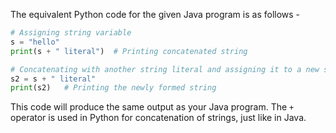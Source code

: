 The equivalent Python code for the given Java program is as follows -

```python
# Assigning string variable
s = "hello"
print(s + " literal")  # Printing concatenated string

# Concatenating with another string literal and assigning it to a new string variable
s2 = s + " literal"
print(s2)   # Printing the newly formed string
```
This code will produce the same output as your Java program. The `+` operator is used in Python for concatenation of strings, just like in Java.

